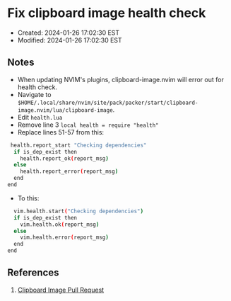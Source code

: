 # Fix clipboard image health check

- Created:  2024-01-26 17:02:30 EST
- Modified: 2024-01-26 17:02:30 EST

## Notes

- When updating NVIM's plugins, clipboard-image.nvim will error out for health check.
- Navigate to `$HOME/.local/share/nvim/site/pack/packer/start/clipboard-image.nvim/lua/clipboard-image`.
- Edit `health.lua`
- Remove line 3 `local health = require "health"`
- Replace lines 51-57 from this:

```bash
 health.report_start "Checking dependencies"
  if is_dep_exist then
    health.report_ok(report_msg)
  else
    health.report_error(report_msg)
  end
end
```

- To this:

```bash
  vim.health.start("Checking dependencies")
  if is_dep_exist then
    vim.health.ok(report_msg)
  else
    vim.health.error(report_msg)
  end
end
```

## References

1. [Clipboard Image Pull Request](https://github.com/ekickx/clipboard-image.nvim/pull/48)
